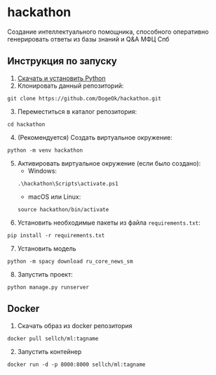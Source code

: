 # hackathon

Создание интеллектуального помощника, способного оперативно генерировать ответы из базы знаний и Q&A МФЦ Спб

## Инструкция по запуску
1. [Скачать и установить Python](https://www.python.org/downloads/)
2. Клонировать данный репозиторий:
```
git clone https://github.com/DogeOk/hackathon.git
```
3. Переместиться в каталог репозитория:
```
cd hackathon
```
4. (Рекомендуется) Создать виртуальное окружение:
```
python -m venv hackathon
```
5. Активировать виртуальное окружение (если было создано):
   + Windows:
   ```
   .\hackathon\Scripts\activate.ps1
   ```
   + macOS или Linux:
   ```
   source hackathon/bin/activate
   ```
6. Установить необходимые пакеты из файла `requirements.txt`:
```
pip install -r requirements.txt
```
7. Установить модель
```
python -m spacy download ru_core_news_sm
```
8. Запустить проект:
```
python manage.py runserver
```
## Docker
1. Скачать образ из docker репозитория
```
docker pull sellch/ml:tagname
```
2. Запустить контейнер
```
docker run -d -p 8000:8000 sellch/ml:tagname
```

